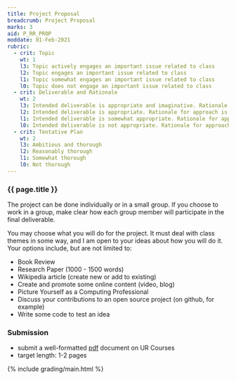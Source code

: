 ```yaml
---
title: Project Proposal
breadcrumb: Project Proposal
marks: 3
aid: P_RR_PROP
moddate: 01-Feb-2021
rubric:
  - crit: Topic
    wt: 1
    l3: Topic actively engages an important issue related to class
    l2: Topic engages an important issue related to class
    l1: Topic somewhat engages an important issue related to class
    l0: Topic does not engage an important issue related to class
  - crit: Deliverable and Rationale
    wt: 2
    l3: Intended deliverable is appropriate and imaginative. Rationale for approach is clear and well-formed
    l2: Intended deliverable is appropriate. Rationale for approach is reasonable
    l1: Intended deliverable is somewhat appropriate. Rationale for approach is mostly unclear and not well-formed
    l0: Intended deliverable is not appropriate. Rationale for approach is not clear
  - crit: Tentative Plan
    wt: 2
    l3: Ambitious and thorough
    l2: Reasonably thorough
    l1: Somewhat thorough
    l0: Not thorough
---
```

### {{ page.title }}

The project can be done individually or in a small group. If you choose to work in a group, make clear how each group member will participate in the final deliverable.

You may choose what you will do for the project. It must deal with class themes in some way, and I am open to your ideas about how you will do it. Your options include, but are not limited to:

* Book Review
* Research Paper (1000 - 1500 words)
* Wikipedia article (create new or add to existing)
* Create and promote some online content (video, blog)
* Picture Yourself as a Computing Professional
* Discuss your contributions to an open source project (on github, for example)
* Write some code to test an idea

### Submission
* submit a well-formatted [pdf](https://en.wikipedia.org/wiki/PDF) document on UR Courses
* target length: 1-2 pages

{% include grading/main.html %}
